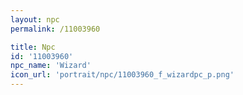 ```yaml
---
layout: npc
permalink: /11003960

title: Npc
id: '11003960'
npc_name: 'Wizard'
icon_url: 'portrait/npc/11003960_f_wizardpc_p.png'
---
```

